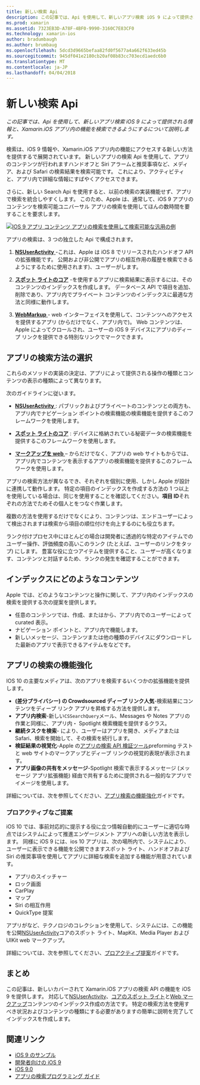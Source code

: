 ```yaml
---
title: 新しい検索 Api
description: この記事では、Api を使用して、新しいアプリ検索 iOS 9 によって提供される情報と、Xamarin.iOS アプリ内の機能を検索できるようにするについて説明します。
ms.prod: xamarin
ms.assetid: 7323EB3D-A78F-4BF0-9990-3160C7E83CF0
ms.technology: xamarin-ios
author: bradumbaugh
ms.author: brumbaug
ms.openlocfilehash: 5dcd3d9665befaa82fd0f5677a4a662f633ed45b
ms.sourcegitcommit: 945df041e2180cb20af08b83cc703ecd1aedc6b0
ms.translationtype: MT
ms.contentlocale: ja-JP
ms.lasthandoff: 04/04/2018
---
```

# <a name="new-search-apis"></a>新しい検索 Api

_この記事では、Api を使用して、新しいアプリ検索 iOS 9 によって提供される情報と、Xamarin.iOS アプリ内の機能を検索できるようにするについて説明します。_

検索は、iOS 9 情報や、Xamarin.iOS アプリ内の機能にアクセスする新しい方法を提供するで展開されています。 新しいアプリの検索 Api を使用して、アプリのコンテンツが行われますハンドオフと Siri アラームと推奨事項など、メディア、および Safari の検索結果を検索可能です。 これにより、アクティビティと、アプリ内で詳細な情報にすばやくアクセスできます。

さらに、新しい Search Api を使用すると、以前の検索の実装機能せず、アプリで検索を統合しやすくします。 このため、Apple は、通常して、iOS 9 アプリのコンテンツを検索可能ユニバーサル アプリの検索を使用してほんの数時間を要することを要求します。

[![](images/intro01.png "IOS 9 アプリ コンテンツ アプリの検索を使用して検索可能な汎用の例")](images/intro01.png#lightbox)

アプリの検索は、3 つの独立した Api で構成されます。

1. [**NSUserActivity** ](nsuseractivity.md) -これは、Apple は iOS 8 でリリースされたハンドオフ API の拡張機能です。 公開および非公開でアプリの相互作用の履歴を検索できるようにするために使用されます)、ユーザーがします。

2. [**スポット ライトのコア**](corespotlight.md) -を使用するアプリに検索結果に表示するには、そのコンテンツのインデックスを作成します。 データベース API で項目を追加、削除であり、アプリ内でプライベート コンテンツのインデックスに最適な方法と同様に動作します。

3. [**WebMarkup** ](web-markup.md) - web インターフェイスを使用して、コンテンツへのアクセスを提供するアプリ (からだけでなく、アプリ内で)。 Web コンテンツは、Apple によってクロールされ、ユーザーの iOS 9 デバイスにアプリのディープ リンクを提供できる特別なリンクでマークできます。

## <a name="selecting-an-app-search-approach"></a>アプリの検索方法の選択

これらのメソッドの実装の決定は、アプリによって提供される操作の種類とコンテンツの表示の種類によって異なります。

次のガイドラインに従います。

- [**NSUserActivity** ](nsuseractivity.md) : パブリックおよびプライベートのコンテンツとの両方も、アプリ内でナビゲーション ポイントの検索機能の検索機能を提供するこのフレームワークを使用します。

- [**スポット ライトのコア**](corespotlight.md) : デバイスに格納されている秘密データの検索機能を提供するこのフレームワークを使用します。

- [**マークアップを web** ](web-markup.md) – からだけでなく、アプリの web サイトもからでは、アプリ内でコンテンツを表示するアプリの検索機能を提供するこのフレームワークを使用します。

アプリの検索方法が異なるでき、それぞれを個別に使用、しかし Apple が設計に連携して動作します。 特定の項目のインデックスを作成する方法の 1 つ以上を使用している場合は、同じを使用することを確認してください。**項目 ID**それぞれの方法でためその個人とをつなぐ作業します。

複数の方法を使用するだけでなくにより、コンテンツは、エンドユーザーによって検出されますは検索から項目の順位付けを向上するのにも役立ちます。

ランク付けプロセス中にほとんどの場合は開発者に透過的な特定のアイテムでのユーザー操作、評価頻度の高いこのランク (たとえば、ユーザーのリンクをタップ) にします。
豊富な役に立つアイテムを提供すること、ユーザーが高くなります、コンテンツと対話するため、ランクの発生を確認することができます。

## <a name="what-content-to-index"></a>インデックスにどのようなコンテンツ

Apple では、どのようなコンテンツと操作に関して、アプリ内のインデックスの検索を提供する次の提案を提供します。

 - 任意のコンテンツでは、作成、またはから、アプリ内でのユーザーによって curated 表示。
 - ナビゲーション ポイントと、アプリ内で機能します。
 - 新しいメッセージ、コンテンツまたは他の種類のデバイスにダウンロードした最新のアプリで表示できるアイテムをなどです。

## <a name="app-search-enhancements"></a>アプリの検索の機能強化

IOS 10 の主要なメディアは、次のアプリを検索するいくつかの拡張機能を提供します。

- **(差分プライバシー) の Crowdsourced ディープ リンク人気**-検索結果にコンテンツをディープ リンク アプリを昇格する方法を提供します。
- **アプリ内検索**-新しい`CSSearchQuery`メール、Messages や Notes アプリの作業と同様に、アプリ内・ Spotlight 検索機能を提供するクラス。
- **継続タスクを検索**- により、ユーザーはアプリを開き、メディアまたは Safari、検索を開始して、その検索を続行します。
- **検証結果の視覚化**-Apple の[アプリの検索 API 検証ツール](https://search.developer.apple.com/appsearch-validation-tool)preforming テストと web サイトのマークアップとディープ リンクの視覚的表現が表示されます。
- **アプリ画像の共有をメッセージ**-Spotlight 検索で表示するメッセージ (メッセージ アプリ拡張機能) 経由で共有するために提供される一般的なアプリでイメージを使用します。

詳細については、次を参照してください、[アプリ検索の機能強化](~/ios/platform/search/app-search-enhancements.md)ガイドです。

### <a name="proactive-suggestions"></a>プロアクティブなご提案

iOS 10 では、事前対応的に提示する役に立つ情報自動的にユーザーに適切な時点ではシステムによって推進エンゲージメント アプリへの新しい方法を表示します。 同様に iOS 9 には、ios 10 アプリは、次の場所内で、システムにより、ユーザーに表示できる機能を公開できますスポット ライト、ハンドオフおよび Siri の推奨事項を使用してアプリに詳細な検索を追加する機能が用意されています。

- アプリのスイッチャー
- ロック画面
- CarPlay
- マップ
- Siri の相互作用
- QuickType 提案 

アプリがなど、テクノロジのコレクションを使用して、システムには、この機能を公開[NSUserActivity](https://developer.xamarin.com/api/type/Foundation.NSUserActivity/)コアのスポット ライト、MapKit、Media Player および UIKit web マークアップ。

詳細については、次を参照してください、[プロアクティブ提案](~/ios/platform/search/proactive-suggestions.md)ガイドです。

## <a name="summary"></a>まとめ

この記事は、新しいカバーされて Xamarin.iOS アプリの検索 API の機能を iOS 9 を提供します。 対応して[NSUserActivity](nsuseractivity.md)、[コアのスポット ライト](corespotlight.md)と[Web マークアップ](web-markup.md)コンテンツのインデックス作成の方法です。 特定の検索方法を使用すべき状況およびコンテンツの種類にする必要がありますの簡単に説明を完了してインデックスを作成します。



## <a name="related-links"></a>関連リンク

- [iOS 9 のサンプル](https://developer.xamarin.com/samples/ios/iOS9/)
- [開発者向けの iOS 9](https://developer.apple.com/ios/pre-release/)
- [iOS 9.0](https://developer.apple.com/library/prerelease/ios/releasenotes/General/WhatsNewIniOS/Articles/iOS9.html)
- [アプリの検索プログラミング ガイド](https://developer.apple.com/library/prerelease/ios/documentation/General/Conceptual/AppSearch/index.html#//apple_ref/doc/uid/TP40016308)
